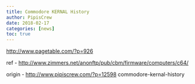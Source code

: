```yaml
---
title: Commodore KERNAL History
author: PipisCrew
date: 2018-02-17
categories: [news]
toc: true
---
```


http://www.pagetable.com/?p=926

ref - http://www.zimmers.net/anonftp/pub/cbm/firmware/computers/c64/

origin - http://www.pipiscrew.com/?p=12598 commodore-kernal-history